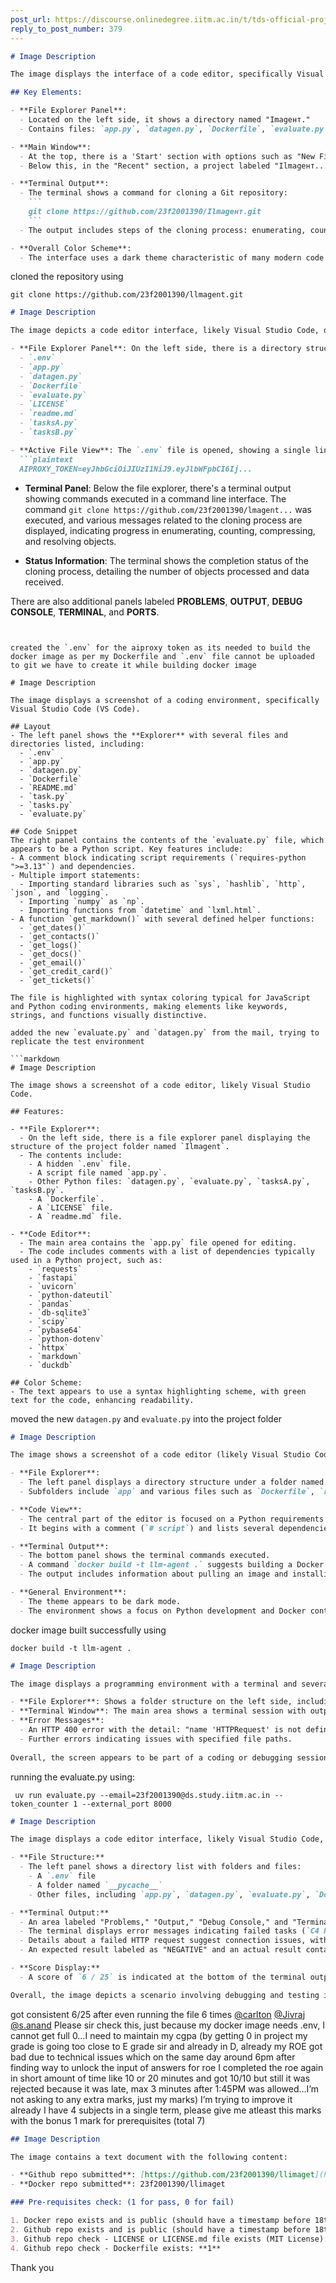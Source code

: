 ```yaml
---
post_url: https://discourse.onlinedegree.iitm.ac.in/t/tds-official-project1-discrepencies/171141/404
reply_to_post_number: 379
---
```

```markdown
# Image Description

The image displays the interface of a code editor, specifically Visual Studio Code. 

## Key Elements:

- **File Explorer Panel**: 
  - Located on the left side, it shows a directory named "Imagент."
  - Contains files: `app.py`, `datagen.py`, `Dockerfile`, `evaluate.py`, `LICENSE`, `readme.md`, `tasksA.py`, and `tasksB.py`.

- **Main Window**:
  - At the top, there is a 'Start' section with options such as "New File," "Open File," "Open Folder," "Clone Git Repository," and "Connect to...".
  - Below this, in the "Recent" section, a project labeled "Ilmagент..." is displayed. 

- **Terminal Output**:
  - The terminal shows a command for cloning a Git repository:
    ```
    git clone https://github.com/23f2001390/Ilmagент.git
    ```
  - The output includes steps of the cloning process: enumerating, counting, compressing objects, resolving deltas, and indicating successful completion with data sizes.

- **Overall Color Scheme**:
  - The interface uses a dark theme characteristic of many modern code editors, enhancing readability against the light text.
```

  
cloned the repository using

```
git clone https://github.com/23f2001390/llmagent.git

```

```markdown
# Image Description

The image depicts a code editor interface, likely Visual Studio Code, displaying the following features:

- **File Explorer Panel**: On the left side, there is a directory structure labeled "NEW FOLDER (33)". The folder named **"lmagnet"** is highlighted, containing the following files:
  - `.env`
  - `app.py`
  - `datagen.py`
  - `Dockerfile`
  - `evaluate.py`
  - `LICENSE`
  - `readme.md`
  - `tasksA.py`
  - `tasksB.py`

- **Active File View**: The `.env` file is opened, showing a single line with an environment variable definition:
  ```plaintext
  AIPROXY_TOKEN=eyJhbGciOiJIUzI1NiJ9.eyJlbWFpbCI6Ij... 
  ```

- **Terminal Panel**: Below the file explorer, there's a terminal output showing commands executed in a command line interface. The command `git clone https://github.com/23f2001390/lmagent...` was executed, and various messages related to the cloning process are displayed, indicating progress in enumerating, counting, compressing, and resolving objects.

- **Status Information**: The terminal shows the completion status of the cloning process, detailing the number of objects processed and data received.

There are also additional panels labeled **PROBLEMS**, **OUTPUT**, **DEBUG CONSOLE**, **TERMINAL**, and **PORTS**.
```

  
created the `.env` for the aiproxy token as its needed to build the docker image as per my Dockerfile and `.env` file cannot be uploaded to git we have to create it while building docker image  

# Image Description

The image displays a screenshot of a coding environment, specifically Visual Studio Code (VS Code). 

## Layout
- The left panel shows the **Explorer** with several files and directories listed, including:
  - `.env`
  - `app.py`
  - `datagen.py`
  - `Dockerfile`
  - `README.md`
  - `task.py`
  - `tasks.py`
  - `evaluate.py`

## Code Snippet
The right panel contains the contents of the `evaluate.py` file, which appears to be a Python script. Key features include:
- A comment block indicating script requirements (`requires-python ">=3.13"`) and dependencies.
- Multiple import statements:
  - Importing standard libraries such as `sys`, `hashlib`, `http`, `json`, and `logging`.
  - Importing `numpy` as `np`.
  - Importing functions from `datetime` and `lxml.html`.
- A function `get_markdown()` with several defined helper functions: 
  - `get_dates()`
  - `get_contacts()`
  - `get_logs()`
  - `get_docs()`
  - `get_email()`
  - `get_credit_card()`
  - `get_tickets()`

The file is highlighted with syntax coloring typical for JavaScript and Python coding environments, making elements like keywords, strings, and functions visually distinctive.

added the new `evaluate.py` and `datagen.py` from the mail, trying to replicate the test environment  

```markdown
# Image Description

The image shows a screenshot of a code editor, likely Visual Studio Code. 

## Features:

- **File Explorer**:
  - On the left side, there is a file explorer panel displaying the structure of the project folder named `Ilmagent`.
  - The contents include:
    - A hidden `.env` file.
    - A script file named `app.py`.
    - Other Python files: `datagen.py`, `evaluate.py`, `tasksA.py`, `tasksB.py`.
    - A `Dockerfile`.
    - A `LICENSE` file.
    - A `readme.md` file.

- **Code Editor**:
  - The main area contains the `app.py` file opened for editing.
  - The code includes comments with a list of dependencies typically used in a Python project, such as:
    - `requests`
    - `fastapi`
    - `uvicorn`
    - `python-dateutil`
    - `pandas`
    - `db-sqlite3`
    - `scipy`
    - `pybase64`
    - `python-dotenv`
    - `httpx`
    - `markdown`
    - `duckdb`

## Color Scheme:
- The text appears to use a syntax highlighting scheme, with green text for the code, enhancing readability.
```

  
moved the new `datagen.py` and `evaluate.py` into the project folder

```markdown
# Image Description

The image shows a screenshot of a code editor (likely Visual Studio Code) with the following features:

- **File Explorer**:
  - The left panel displays a directory structure under a folder named `llm-agent`.
  - Subfolders include `app` and various files such as `Dockerfile`, `requirements.txt`, and `task.py`.

- **Code View**:
  - The central part of the editor is focused on a Python requirements file.
  - It begins with a comment (`# script`) and lists several dependencies, including libraries like `numpy`, `scipy`, `python-dotenv`, and `flask`.

- **Terminal Output**:
  - The bottom panel shows the terminal commands executed.
  - A command `docker build -t llm-agent .` suggests building a Docker image from the current context.
  - The output includes information about pulling an image and installing various packages, with progress logs and some error messages (indicated by `[ERROR]` lines).

- **General Environment**:
  - The theme appears to be dark mode.
  - The environment shows a focus on Python development and Docker containerization.
```

  
docker image built successfully using

```
docker build -t llm-agent .

```

```markdown
# Image Description

The image displays a programming environment with a terminal and several code files. Here are the key components visible in the image:

- **File Explorer**: Shows a folder structure on the left side, including several directories and files like `.git`, `README.md`, `LICENSE`, and `task.py`.
- **Terminal Window**: The main area shows a terminal session with output from running a script. There are error messages indicating issues with HTTP requests and a missing system file.
- **Error Messages**:
  - An HTTP 400 error with the detail: "name 'HTTPRequest' is not defined."
  - Further errors indicating issues with specified file paths.
  
Overall, the screen appears to be part of a coding or debugging session, likely related to a Python script.
```

  
running the evaluate.py using:

```
 uv run evaluate.py --email=23f2001390@ds.study.iitm.ac.in --token_counter 1 --external_port 8000

```

```markdown
# Image Description

The image displays a code editor interface, likely Visual Studio Code, showing an ongoing project folder named `Ilmagent`. Key elements in the image include:

- **File Structure:**
  - The left panel shows a directory list with folders and files:
    - A `.env` file
    - A folder named `__pycache__`
    - Other files, including `app.py`, `datagen.py`, `evaluate.py`, `Dockerfile`, `LICENSE`, `readme.md`, `tasksA.py`, and `tasksB.py`.

- **Terminal Output:**
  - An area labeled "Problems," "Output," "Debug Console," and "Terminal."
  - The terminal displays error messages indicating failed tasks (`C4 FAILED`, `C5 FAILED`), including HTTP POST and GET requests.
  - Details about a failed HTTP request suggest connection issues, with a specific error message: `"No connection adapters were found for 'data:text/plain;charset=utf-8,NEGATIVE'"`.
  - An expected result labeled as "NEGATIVE" and an actual result containing `[('NEGATIVE',)]`.

- **Score Display:**
  - A score of `6 / 25` is indicated at the bottom of the terminal output.

Overall, the image depicts a scenario involving debugging and testing in a programming environment, focusing on file handling and web requests.
```

  
got consistent 6/25 after even running the file 6 times [@carlton](/u/carlton) [@Jivraj](/u/jivraj) [@s.anand](/u/s.anand) Please sir check this, just because my docker image needs .env, I cannot get full 0…I need to maintain my cgpa (by getting 0 in project my grade is going too close to E grade sir and already in D, already my ROE got bad due to technical issues which on the same day around 6pm after finding way to unlock the input of answers for roe I completed the roe again in short amount of time like 10 or 20 minutes and got 10/10 but still it was rejected because it was late, max 3 minutes after 1:45PM was allowed…I’m not asking to any extra marks, just my marks) I’m trying to improve it already I have 4 subjects in a single term, please give me atleast this marks with the bonus 1 mark for prerequisites (total 7)  

```markdown
## Image Description

The image contains a text document with the following content:

- **Github repo submitted**: [https://github.com/23f2001390/llimaget](https://github.com/23f2001390/llimaget)
- **Docker repo submitted**: 23f2001390/llimaget

### Pre-requisites check: (1 for pass, 0 for fail)

1. Docker repo exists and is public (should have a timestamp before 18th of Feb): **1**
2. Github repo exists and is public (should have a timestamp before 18th of Feb): **1**
3. Github repo check - LICENSE or LICENSE.md file exists (MIT License): **1**
4. Github repo check - Dockerfile exists: **1**
```

  
Thank you